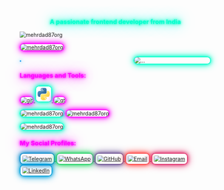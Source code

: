 <h3 align="center" style="color: #00ffcc; text-shadow: 0 0 5px #00ffcc, 0 0 10px #00ffcc, 0 0 20px #00ffcc, 0 0 40px #00ffcc;">A passionate frontend developer from India</h3>

<p align="left"> <img src="https://komarev.com/ghpvc/?username=mehrdad87org&label=Profile%20views&color=0e75b6&style=flat" alt="mehrdad87org" /> </p>

<p align="left"> <a href="https://github.com/ryo-ma/github-profile-trophy"><img src="https://github-profile-trophy.vercel.app/?username=mehrdad87org" alt="mehrdad87org" style="border: 2px solid #ff00ff; border-radius: 10px; box-shadow: 0 0 10px #ff00ff, 0 0 20px #ff00ff;" /></a> </p>

<img align="right" alt="..." width="200" src="[https://media2.giphy.com/media/oFYKw5OTZBZzVONpUh/giphy.webp?cid=790b7611p0gv3ecxbm5g3s06yud1idy22g8d2t1yvutuae4w&ep=v1_gifs_search&rid=giphy.webp&ct=g](https://media0.giphy.com/media/v1.Y2lkPTc5MGI3NjExemwxdzJiMjN0cm1xNzhmbTRwNmFlanV4MTBsYXZrZWYxcmhmYjRkNyZlcD12MV9pbnRlcm5hbF9naWZfYnlfaWQmY3Q9Zw/fmkYSBlJt3XjNF6p9c/giphy.gif)" style="border: 2px solid #00ffcc; border-radius: 10px; box-shadow: 0 0 10px #00ffcc, 0 0 20px #00ffcc;">

<p align="left"> <a href="https://twitter.com/" target="blank"><img src="https://img.shields.io/twitter/follow/?logo=twitter&style=for-the-badge" alt="" style="border: 2px solid #1da1f2; border-radius: 10px; box-shadow: 0 0 10px #1da1f2, 0 0 20px #1da1f2;" /></a> </p>

<h3 align="left" style="color: #ff00ff; text-shadow: 0 0 5px #ff00ff, 0 0 10px #ff00ff, 0 0 20px #ff00ff, 0 0 40px #ff00ff;">Languages and Tools:</h3>
<p align="left">
  <a href="https://git-scm.com/" target="_blank" rel="noreferrer">
    <img src="https://www.vectorlogo.zone/logos/git-scm/git-scm-icon.svg" alt="git" width="40" height="40" style="border: 2px solid #ff00ff; border-radius: 10px; box-shadow: 0 0 10px #ff00ff, 0 0 20px #ff00ff; transition: transform 0.3s ease, box-shadow 0.3s ease;" onmouseover="this.style.transform='scale(1.2)'; this.style.boxShadow='0 0 20px #ff00ff, 0 0 40px #ff00ff';" onmouseout="this.style.transform='scale(1)'; this.style.boxShadow='0 0 10px #ff00ff, 0 0 20px #ff00ff';">
  </a>
  <a href="https://www.python.org" target="_blank" rel="noreferrer">
    <img src="https://raw.githubusercontent.com/devicons/devicon/master/icons/python/python-original.svg" alt="python" width="40" height="40" style="border: 2px solid #00ffcc; border-radius: 10px; box-shadow: 0 0 10px #00ffcc, 0 0 20px #00ffcc; transition: transform 0.3s ease, box-shadow 0.3s ease;" onmouseover="this.style.transform='scale(1.2)'; this.style.boxShadow='0 0 20px #00ffcc, 0 0 40px #00ffcc';" onmouseout="this.style.transform='scale(1)'; this.style.boxShadow='0 0 10px #00ffcc, 0 0 20px #00ffcc';">
  </a>
  <a href="https://www.qt.io/" target="_blank" rel="noreferrer">
    <img src="https://upload.wikimedia.org/wikipedia/commons/0/0b/Qt_logo_2016.svg" alt="qt" width="40" height="40" style="border: 2px solid #ff00ff; border-radius: 10px; box-shadow: 0 0 10px #ff00ff, 0 0 20px #ff00ff; transition: transform 0.3s ease, box-shadow 0.3s ease;" onmouseover="this.style.transform='scale(1.2)'; this.style.boxShadow='0 0 20px #ff00ff, 0 0 40px #ff00ff';" onmouseout="this.style.transform='scale(1)'; this.style.boxShadow='0 0 10px #ff00ff, 0 0 20px #ff00ff';">
  </a>
</p>

<p><img align="left" src="https://github-readme-stats.vercel.app/api/top-langs?username=mehrdad87org&show_icons=true&locale=en&layout=compact" alt="mehrdad87org" style="border: 2px solid #00ffcc; border-radius: 10px; box-shadow: 0 0 10px #00ffcc, 0 0 20px #00ffcc;" /></p>

<p>&nbsp;<img align="center" src="https://github-readme-stats.vercel.app/api?username=mehrdad87org&show_icons=true&locale=en" alt="mehrdad87org" style="border: 2px solid #ff00ff; border-radius: 10px; box-shadow: 0 0 10px #ff00ff, 0 0 20px #ff00ff;" /></p>

<p><img align="center" src="https://github-readme-streak-stats.herokuapp.com/?user=mehrdad87org&" alt="mehrdad87org" style="border: 2px solid #00ffcc; border-radius: 10px; box-shadow: 0 0 10px #00ffcc, 0 0 20px #00ffcc;" /></p>

<h3 align="left" style="color: #ff00ff; text-shadow: 0 0 5px #ff00ff, 0 0 10px #ff00ff, 0 0 20px #ff00ff, 0 0 40px #ff00ff;">My Social Profiles:</h3>
<p align="left">
  <a href="https://t.me/mehrdad87org" target="_blank">
    <img src="https://img.icons8.com/?size=100&id=k4jADXhS5U1t&format=png&color=000000" alt="Telegram" width="50" height="50" style="border: 2px solid #0088cc; border-radius: 10px; padding: 5px; transition: transform 0.3s ease, box-shadow 0.3s ease; box-shadow: 0 0 10px #0088cc, 0 0 20px #0088cc;" onmouseover="this.style.transform='scale(1.2)'; this.style.boxShadow='0 0 20px #0088cc, 0 0 40px #0088cc';" onmouseout="this.style.transform='scale(1)'; this.style.boxShadow='0 0 10px #0088cc, 0 0 20px #0088cc';">
  </a>
  <a href="https://wa.link/78c7u1" target="_blank">
    <img src="https://img.icons8.com/?size=100&id=A1JUR9NRH7sC&format=png&color=000000" alt="WhatsApp" width="50" height="50" style="border: 2px solid #25d366; border-radius: 10px; padding: 5px; transition: transform 0.3s ease, box-shadow 0.3s ease; box-shadow: 0 0 10px #25d366, 0 0 20px #25d366;" onmouseover="this.style.transform='scale(1.2)'; this.style.boxShadow='0 0 20px #25d366, 0 0 40px #25d366';" onmouseout="this.style.transform='scale(1)'; this.style.boxShadow='0 0 10px #25d366, 0 0 20px #25d366';">
  </a>
  <a href="https://github.com/mehrdad87org" target="_blank">
    <img src="https://img.icons8.com/?size=100&id=LoL4bFzqmAa0&format=png&color=000000" alt="GitHub" width="50" height="50" style="border: 2px solid #6e5494; border-radius: 10px; padding: 5px; transition: transform 0.3s ease, box-shadow 0.3s ease; box-shadow: 0 0 10px #6e5494, 0 0 20px #6e5494;" onmouseover="this.style.transform='scale(1.2)'; this.style.boxShadow='0 0 20px #6e5494, 0 0 40px #6e5494';" onmouseout="this.style.transform='scale(1)'; this.style.boxShadow='0 0 10px #6e5494, 0 0 20px #6e5494';">
  </a>
  <a href="mailto:mehrdad87ourangg@gmail.com" target="_blank">
    <img src="https://img.icons8.com/?size=100&id=eFPBXQop6V2m&format=png&color=000000" alt="Email" width="50" height="50" style="border: 2px solid #ff4444; border-radius: 10px; padding: 5px; transition: transform 0.3s ease, box-shadow 0.3s ease; box-shadow: 0 0 10px #ff4444, 0 0 20px #ff4444;" onmouseover="this.style.transform='scale(1.2)'; this.style.boxShadow='0 0 20px #ff4444, 0 0 40px #ff4444';" onmouseout="this.style.transform='scale(1)'; this.style.boxShadow='0 0 10px #ff4444, 0 0 20px #ff4444';">
  </a>
  <a href="https://instagram.com/mehrdad_ourang87" target="_blank">
    <img src="https://img.icons8.com/?size=100&id=nj0Uj45LGUYh&format=png&color=000000" alt="Instagram" width="50" height="50" style="border: 2px solid #e1306c; border-radius: 10px; padding: 5px; transition: transform 0.3s ease, box-shadow 0.3s ease; box-shadow: 0 0 10px #e1306c, 0 0 20px #e1306c;" onmouseover="this.style.transform='scale(1.2)'; this.style.boxShadow='0 0 20px #e1306c, 0 0 40px #e1306c';" onmouseout="this.style.transform='scale(1)'; this.style.boxShadow='0 0 10px #e1306c, 0 0 20px #e1306c';">
  </a>
  <a href="https://www.linkedin.com/in/mehrdad-ourang-4204b734a" target="_blank">
    <img src="https://img.icons8.com/?size=100&id=MR3dZdlA53te&format=png&color=000000" alt="LinkedIn" width="50" height="50" style="border: 2px solid #00a0dc; border-radius: 10px; padding: 5px; transition: transform 0.3s ease, box-shadow 0.3s ease; box-shadow: 0 0 10px #00a0dc, 0 0 20px #00a0dc;" onmouseover="this.style.transform='scale(1.2)'; this.style.boxShadow='0 0 20px #00a0dc, 0 0 40px #00a0dc';" onmouseout="this.style.transform='scale(1)'; this.style.boxShadow='0 0 10px #00a0dc, 0 0 20px #00a0dc';">
  </a>
</p>
